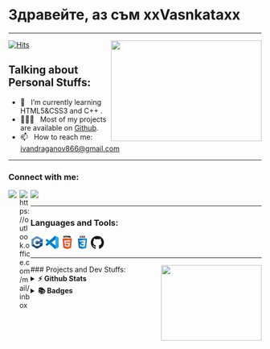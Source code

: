 # Здравейте, аз съм xxVasnkataxx
<hr>

[![Hits](https://hits.seeyoufarm.com/api/count/incr/badge.svg?url=https%3A%2F%2Fgithub.com%2FxxVasnkataxx&count_bg=%23910FEC&title_bg=%23555555&icon=&icon_color=%23E7E7E7&title=Visits&edge_flat=true)](https://hits.seeyoufarm.com)
<img align="right" height="200" width="300" alt="" src="https://www.codingburgas.bg/wp-content/uploads/2020/04/code-new-23-3-410x260-1.png" />

## Talking about Personal Stuffs:

- 🔭 &nbsp; I’m currently learning HTML5&CSS3 and C++ .
- 👨🏻‍💻 &nbsp; Most of my projects are available on [Github](https://github.com/xxVasnkataxx?tab=repositories). 
- 📫 &nbsp; How to reach me: ivandraganov866@gmail.com
<hr>

### Connect with me:

<a href ="https://www.youtube.com/c/xxVasnkataxx" ><img align="left" width="22px" src="https://clipartart.com/images/logo-de-youtube-clipart-transparente-1.png" /><a/>
<img align="left" alt="https://outlook.office.com/mail/inbox" width="22px" src="https://th.bing.com/th/id/OIP.CNmIWAGeWJiBtuyT0WVn3wHaHa?pid=ImgDet&rs=1" />
  <a href ="https://discord.gg/JfEuB8Eyve"><img align="left" width="22px" src="https://www.freepnglogos.com/uploads/discord-logo-png/discord-logo-logodownload-download-logotipos-1.png" /><a/>


<br>
<hr>

### Languages and Tools:

<code><img alt="CPP" width="26px" src="https://raw.githubusercontent.com/github/explore/80688e429a7d4ef2fca1e82350fe8e3517d3494d/topics/cpp/cpp.png" ></code>
<code><img alt="Visual Studio Code" width="26px" src="https://raw.githubusercontent.com/github/explore/80688e429a7d4ef2fca1e82350fe8e3517d3494d/topics/visual-studio-code/visual-studio-code.png"></code>
<code><img alt="HTML5" width="26px" src="https://raw.githubusercontent.com/github/explore/80688e429a7d4ef2fca1e82350fe8e3517d3494d/topics/html/html.png" ></code>
<code><img alt="CSS3" width="26px" src="https://raw.githubusercontent.com/github/explore/80688e429a7d4ef2fca1e82350fe8e3517d3494d/topics/css/css.png" ></code>
<code><img  alt="GitHub" width="26px" src="https://raw.githubusercontent.com/github/explore/78df643247d429f6cc873026c0622819ad797942/topics/github/github.png" ></code>

<hr>
### Projects and Dev Stuffs:

<img align="right" height="150" width="200" alt="" src="https://th.bing.com/th/id/R.aca6a781084b8b8b32b18725736b5d54?rik=pzH5kvVoH8jgVQ&pid=ImgRaw&r=0" />    
    
<details>	
  <summary><b>⚡ Github Stats</b></summary>

![Grade](https://github-readme-stats.vercel.app/api?username=xxVasnkataxx&show_icons=true&theme=radical&count_private=true)
![Languages](https://github-readme-stats.vercel.app/api/top-langs/?username=xxVasnkataxx&show_icons=true&hide_border=true&layout=compact&count_private=true&count_fork=true)
</details>

<details>
  <summary><b>📚 Badges</b></summary>

 

<br>
  <hr>

